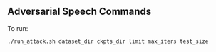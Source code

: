 ## Adversarial Speech Commands

To run:
```
./run_attack.sh dataset_dir ckpts_dir limit max_iters test_size
```
